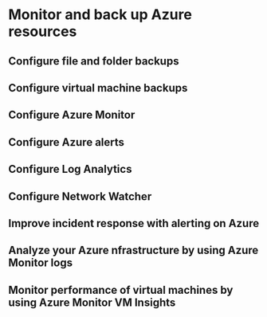 # Monitor and back up Azure resources

## Configure file and folder backups

## Configure virtual machine backups

## Configure Azure Monitor

## Configure Azure alerts

## Configure Log Analytics

## Configure Network Watcher

## Improve incident response with alerting on Azure

## Analyze your Azure nfrastructure by using Azure Monitor logs

## Monitor performance of virtual machines by using Azure Monitor VM Insights
